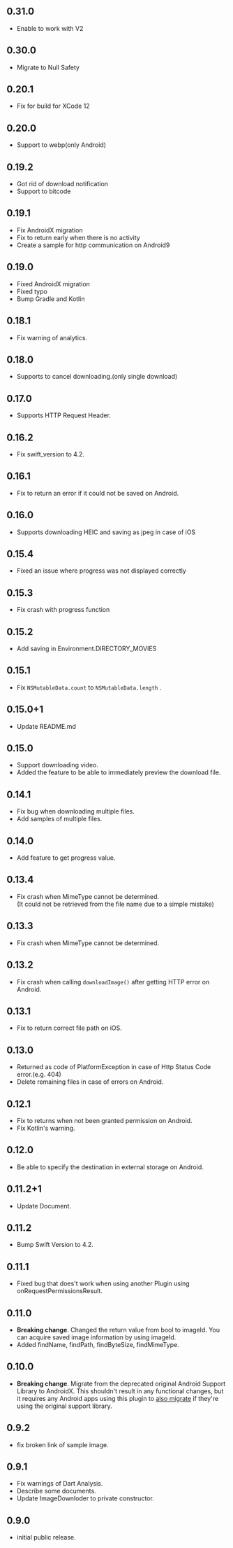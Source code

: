 ## 0.31.0
* Enable to work with V2

## 0.30.0
* Migrate to Null Safety

## 0.20.1
* Fix for build for XCode 12

## 0.20.0
* Support to webp(only Android)

## 0.19.2
* Got rid of download notification
* Support to bitcode

## 0.19.1

* Fix AndroidX migration
* Fix to return early when there is no activity
* Create a sample for http communication on Android9

## 0.19.0

* Fixed AndroidX migration
* Fixed typo
* Bump Gradle and Kotlin


## 0.18.1

* Fix warning of analytics.

## 0.18.0

* Supports to cancel downloading.(only single download)

## 0.17.0

* Supports HTTP Request Header.

## 0.16.2

* Fix swift_version to 4.2.

## 0.16.1

* Fix to return an error if it could not be saved on Android.

## 0.16.0

* Supports downloading HEIC and saving as jpeg in case of iOS

## 0.15.4

* Fixed an issue where progress was not displayed correctly

## 0.15.3

* Fix crash with progress function

## 0.15.2

* Add saving in Environment.DIRECTORY_MOVIES

## 0.15.1

* Fix ```NSMutableData.count``` to ```NSMutableData.length``` .

## 0.15.0+1

* Update README.md

## 0.15.0

* Support downloading video.
* Added the feature to be able to immediately preview the download file.

## 0.14.1

* Fix bug when downloading multiple files.
* Add samples of multiple files.

## 0.14.0

* Add feature to get progress value.

## 0.13.4

* Fix crash when MimeType cannot be determined.   
(It could not be retrieved from the file name due to a simple mistake)

## 0.13.3

* Fix crash when MimeType cannot be determined.

## 0.13.2

* Fix crash when calling ```downloadImage()``` after getting HTTP error on Android.

## 0.13.1

* Fix to return correct file path on iOS.

## 0.13.0

* Returned as code of PlatformException in case of Http Status Code error.(e.g. 404) 
* Delete remaining files in case of errors on Android.

## 0.12.1

* Fix to returns when not been granted permission on Android. 
* Fix Kotlin's warning.

## 0.12.0 

* Be able to specify the destination in external storage on Android. 

## 0.11.2+1

* Update Document.

## 0.11.2

* Bump Swift Version to 4.2.

## 0.11.1

* Fixed bug that does't work when using another Plugin using onRequestPermissionsResult.

## 0.11.0

* **Breaking change**. Changed the return value from bool to imageId. 
  You can acquire saved image information by using imageId.
* Added findName, findPath, findByteSize, findMimeType.

## 0.10.0

* **Breaking change**. Migrate from the deprecated original Android Support
  Library to AndroidX. This shouldn't result in any functional changes, but it
  requires any Android apps using this plugin to [also
  migrate](https://developer.android.com/jetpack/androidx/migrate) if they're
  using the original support library.

## 0.9.2

* fix broken link of sample image.

## 0.9.1

* Fix warnings of Dart Analysis.
* Describe some documents.
* Update ImageDownloder to private constructor.


## 0.9.0

* initial public release.
